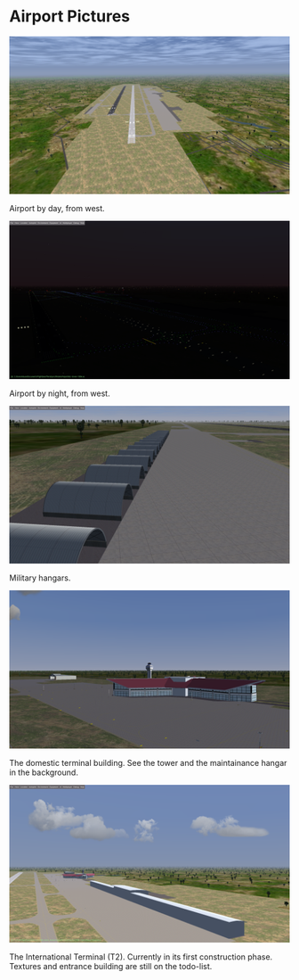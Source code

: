 
# Airport Pictures

![Airport from West by day][vvnb-west-day]

Airport by day, from west.

![Airport from west by night][vvnb-west-night]

Airport by night, from west.

![Military hangars][vvnb-mil-hangars]

Military hangars.

![Domestic Terminal T1][vvnb-domestic-terminal]

The domestic terminal building. See the tower and the maintainance hangar in the background.

![International Terminal T2][vvnb-intl-terminal]

The International Terminal (T2). Currently in its first construction phase. 
Textures and entrance building are still on the todo-list.


[vvnb-west-day]:   ./vvnb-west-day.png
[vvnb-west-night]: ./vvnb-west-night.png
[vvnb-mil-hangars]: ./vvnb-mil-hangars.png
[vvnb-domestic-terminal]: ./vvnb-domestic-terminal.png
[vvnb-intl-terminal]: ./vvnb-international-terminal.png
